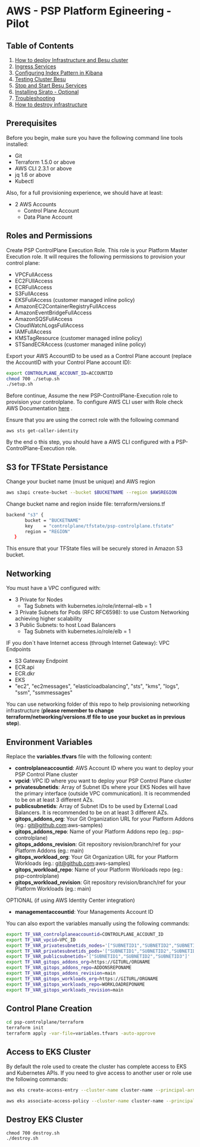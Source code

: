 # AWS - PSP Platform Egineering - Pilot

## Table of Contents

1. [How to deploy Infrastructure and Besu cluster](#how-to-deploy)
1. [Ingress Services](#ingress-services)
1. [Configuring Index Pattern in Kibana](#configuring-index-pattern-in-kibana)
1. [Testing Cluster Besu](#testing-cluster-besu)
1. [Stop and Start Besu Services](#stop-and-start-besu)
1. [Installing Sirato - Optional](#installing-sirato---optional)
1. [Troubleshooting](#troubleshooting)
1. [How to destroy infrastructure](#how-to-destroy)

## Prerequisites

Before you begin, make sure you have the following command line tools installed:
- Git
- Terraform 1.5.0 or above
- AWS CLI 2.3.1 or above
- jq 1.6 or above
- Kubectl

Also, for a full provisioning experience, we should have at least:
- 2 AWS Accounts
    - Control Plane Account
    - Data Plane Account

## Roles and Permissions
Create PSP ControlPlane Execution Role. This role is your Platform Master Execution role. It will requires the following permissions to provision your control plane:

- VPCFullAccess
- EC2FUllAccess
- ECRFullAccess
- S3FullAccess
- EKSFullAccess (customer managed inline policy)
- AmazonEC2ContainerRegistryFullAccess
- AmazonEventBridgeFullAccess
- AmazonSQSFullAccess
- CloudWatchLogsFullAccess
- IAMFullAccess
- KMSTagResource (customer managed inline policy)
- STSandECRAccess (customer managed inline policy)

Export your AWS AccountID to be used as a Control Plane account (replace the AccountID with your Control Plane account ID):

```bash
export CONTROLPLANE_ACCOUNT_ID=ACCOUNTID
chmod 700 ./setup.sh
./setup.sh
```

Before continue, Assume the new PSP-ControlPlane-Execution role to provision your controlplane. To configure AWS CLI user with Role check AWS Documentation [here](https://docs.aws.amazon.com/cli/v1/userguide/cli-configure-role.html) .

Ensure that you are using the correct role with the following command
```
aws sts get-caller-identity
```

By the end o this step, you should have a AWS CLI configured with a PSP-ControlPlane-Execution role.


## S3 for TFState Persistance
Change your bucket name (must be unique) and AWS region
```bash
aws s3api create-bucket --bucket $BUCKETNAME --region $AWSREGION
```
Change bucket name and region inside file: terraform/versions.tf

```bash
backend "s3" {
       bucket = "BUCKETNAME"
       key    = "controlplane/tfstate/psp-controlplane.tfstate"
       region = "REGION"
   }
```

This ensure that your TFState files will be securely stored in Amazon S3 bucket.


## Networking
You must have a VPC configured with:
- 3 Private for Nodes
    - Tag Subnets with kubernetes.io/role/internal-elb = 1
- 3 Private Subnets for Pods (RFC RFC6598): to use Custom Networking achieving higher scalability
- 3 Public Subnets: to host Load Balancers
    - Tag Subnets with kubernetes.io/role/elb = 1

IF you don`t have Internet access (through Internet Gateway): VPC Endpoints
- S3 Gateway Endpoint
- ECR.api
- ECR.dkr
- EKS
- "ec2", "ec2messages", "elasticloadbalancing", "sts", "kms", "logs", "ssm", "ssmmessages"

You can use networking folder of this repo to help provisioning networking infrastructure (**please remember to change terraform/networking/versions.tf file to use your bucket as in previous step**).


## Environment Variables

Replace the **variables.tfvars** file with the following content:

- **controlplaneaccountid**: AWS Account ID where you want to deploy your PSP Control Plane cluster
- **vpcid**: VPC ID where you want to deploy your PSP Control Plane cluster
- **privatesubnetids**: Array of Subnet IDs where your EKS Nodes will have the primary interface (outside VPC communication). It is recommended to be on at least 3 different AZs.
- **publicsubnetids**: Array of Subnet IDs to be used by External Load Balancers. It is recommended to be on at least 3 different AZs.
- **gitops_addons_org**: Your Git Organization URL for your Platform Addons (eg.: git@github.com:aws-samples)
- **gitops_addons_repo**: Name of your Platform Addons repo (eg.: psp-controlplane)
- **gitops_addons_revision**: Git repository revision/branch/ref for your Platform Addons (eg.: main)
- **gitops_workload_org**: Your Git Organization URL for your Platform Workloads (eg.: git@github.com:aws-samples)
- **gitops_workload_repo**: Name of your Platform Workloads repo (eg.: psp-controlplane)
- **gitops_workload_revision**: Git repository revision/branch/ref for your Platform Workloads (eg.: main)

OPTIONAL (if using AWS Identity Center integration)
- **managementaccountid**: Your Managements Account ID

You can also export the variables manually using the following commands:
```bash
export TF_VAR_controlplaneaccountid=CONTROLPLANE_ACCOUNT_ID
export TF_VAR_vpcid=VPC_ID
export TF_VAR_privatesubnetids_nodes='["SUBNETID1","SUBNETID2","SUBNETID3"]'
export TF_VAR_privatesubnetids_pods='["SUBNETID1","SUBNETID2","SUBNETID3"]'
export TF_VAR_publicsubnetids='["SUBNETID1","SUBNETID2","SUBNETID3"]'
export TF_VAR_gitops_addons_org=https://GITURL/ORGNAME
export TF_VAR_gitops_addons_repo=ADDONSREPONAME
export TF_VAR_gitops_addons_revision=main
export TF_VAR_gitops_workloads_org=https://GITURL/ORGNAME
export TF_VAR_gitops_workloads_repo=WORKLOADREPONAME
export TF_VAR_gitops_workloads_revision=main
```

## Control Plane Creation
```bash
cd psp-controlplane/terraform 
terraform init
terraform apply -var-file=variables.tfvars -auto-approve 
```

## Access to EKS Cluster

By default the role used to create the cluster has complete access to EKS and Kubernetes APIs. If you need to give access to another user or role use the following commands:

```bash
aws eks create-access-entry --cluster-name cluster-name --principal-arn arn:aws:iam::accountID:role/iam-principal-arn  --kubernetes-groups masters
```

```bash
aws eks associate-access-policy --cluster-name cluster-name --principal-arn arn:aws:iam::accountID:role/iam-principal-arn --policy-arn arn:aws:eks::aws:cluster-access-policy/AmazonEKSClusterAdminPolicy --access-scope type=cluster 
```


## Destroy EKS Cluster
```shell
chmod 700 destroy.sh
./destroy.sh
```

<!-- 3. Create Cluster Admin Role and Cluster Operator Role
    If you miss this configurations, start by Roles folder
    OPTIONAL: You can also use AWS Identity Center to create permission sets for Admin Role and Cluster Operator Role. Check SSO folder for examples. -->
<!-- ### Create Control Plane Role in the Control Plane Account with the following permission
GitHubAction-AssumeRoleWithAction
-EKS FullAdmin
-S3 Put,List
-ECR FullAdmin
-EC2 FullAdmin
-VPC FullAdmin


### Create Control Plane Role in the Control Plane Account with the following permission
GitHubAction-AssumeRoleWithAction
-EKS FullAdmin
-S3 Put,List
-ECR FullAdmin
-EC2 FullAdmin
-VPC FullAdmin -->


